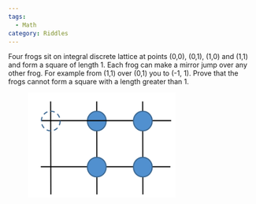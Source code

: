 ```yaml
---
tags:
  - Math
category: Riddles
---
```


Four frogs sit on integral discrete lattice at points (0,0), (0,1), (1,0) and (1,1) and form a square of length 1. Each frog can make a mirror jump over any other frog. For example from (1,1) over (0,1) you to (-1, 1). Prove that the frogs cannot form a square with a length greater than 1.

<figure style="width: 300px" class="align-center">
  <img src="/assets/imgs/riddles/jumping-frogs.png" alt="">
  <figcaption></figcaption>
</figure> 